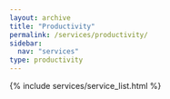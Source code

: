```yaml
---
layout: archive
title: "Productivity"
permalink: /services/productivity/
sidebar:
  nav: "services"
type: productivity
---
```


{% include services/service_list.html %}


